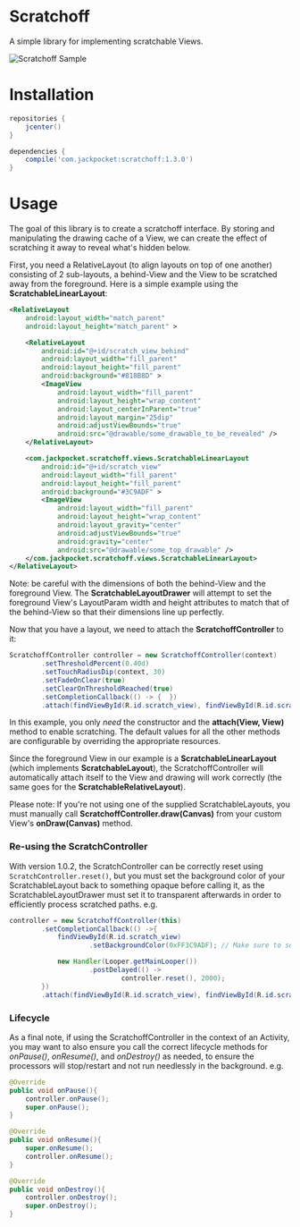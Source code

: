 # Scratchoff

A simple library for implementing scratchable Views.

![Scratchoff Sample](https://github.com/jackpocket/android_scratchoff/raw/master/scratchoff.gif)

# Installation

```groovy
repositories {
    jcenter()
}

dependencies {
    compile('com.jackpocket:scratchoff:1.3.0')
}
```

# Usage

The goal of this library is to create a scratchoff interface. By storing and manipulating the drawing cache of a View, we can create the effect of scratching it away to reveal what's hidden below. 

First, you need a RelativeLayout (to align layouts on top of one another) consisting of 2 sub-layouts, a behind-View and the View to be scratched away from the foreground. Here is a simple example using the **ScratchableLinearLayout**:

```xml
<RelativeLayout
    android:layout_width="match_parent"
    android:layout_height="match_parent" >

    <RelativeLayout
        android:id="@+id/scratch_view_behind"
        android:layout_width="fill_parent"
        android:layout_height="fill_parent"
        android:background="#818B8D" >
        <ImageView
            android:layout_width="fill_parent"
            android:layout_height="wrap_content"
            android:layout_centerInParent="true"
            android:layout_margin="25dip"
            android:adjustViewBounds="true"
            android:src="@drawable/some_drawable_to_be_revealed" />
    </RelativeLayout>

    <com.jackpocket.scratchoff.views.ScratchableLinearLayout
        android:id="@+id/scratch_view"
        android:layout_width="fill_parent"
        android:layout_height="fill_parent"
        android:background="#3C9ADF" >
        <ImageView
            android:layout_width="fill_parent"
            android:layout_height="wrap_content"
            android:layout_gravity="center"
            android:adjustViewBounds="true"
            android:gravity="center"
            android:src="@drawable/some_top_drawable" />
    </com.jackpocket.scratchoff.views.ScratchableLinearLayout>
</RelativeLayout>
```

Note: be careful with the dimensions of both the behind-View and the foreground View. The **ScratchableLayoutDrawer** will attempt to set the foreground View's LayoutParam width and height attributes to match that of the behind-View so that their dimensions line up perfectly. 

Now that you have a layout, we need to attach the **ScratchoffController** to it:

```java
ScratchoffController controller = new ScratchoffController(context)
        .setThresholdPercent(0.40d)
        .setTouchRadiusDip(context, 30)
        .setFadeOnClear(true)
        .setClearOnThresholdReached(true)
        .setCompletionCallback(() -> {  })
        .attach(findViewById(R.id.scratch_view), findViewById(R.id.scratch_view_behind));
```

In this example, you only *need* the constructor and the **attach(View, View)** method to enable scratching. The default values for all the other methods are configurable by overriding the appropriate resources.

Since the foreground View in our example is a **ScratchableLinearLayout** (which implements **ScratchableLayout**), the ScratchoffController will automatically attach itself to the View and drawing will work correctly (the same goes for the **ScratchableRelativeLayout**).

Please note: If you're not using one of the supplied ScratchableLayouts, you must manually call **ScratchoffController.draw(Canvas)** from your custom View's **onDraw(Canvas)** method.

### Re-using the ScratchController

With version 1.0.2, the ScratchController can be correctly reset using `ScratchController.reset()`, but you must set the background color of your ScratchableLayout back to something opaque before calling it, as the ScratchableLayoutDrawer must set it to transparent afterwards in order to efficiently process scratched paths. e.g.

```java
controller = new ScratchoffController(this)
        .setCompletionCallback(() ->{
            findViewById(R.id.scratch_view)
                    .setBackgroundColor(0xFF3C9ADF); // Make sure to set the background. Don't worry, it's still hidden if it cleared

            new Handler(Looper.getMainLooper())
                    .postDelayed(() -> 
                            controller.reset(), 2000);
        })
        .attach(findViewById(R.id.scratch_view), findViewById(R.id.scratch_view_behind));
```

### Lifecycle

As a final note, if using the ScratchoffController in the context of an Activity, you may want to also ensure you call the correct lifecycle methods for *onPause()*, *onResume()*, and *onDestroy()* as needed, to ensure the processors will stop/restart and not run needlessly in the background. e.g.

```java
@Override
public void onPause(){
    controller.onPause();
    super.onPause();
}

@Override
public void onResume(){
    super.onResume();
    controller.onResume();
}

@Override
public void onDestroy(){
    controller.onDestroy();
    super.onDestroy();
}
```
